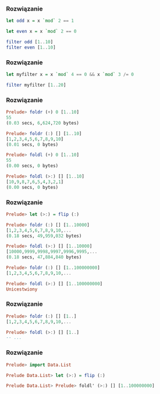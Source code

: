 ### Rozwiązanie
```haskell
let odd x = x `mod` 2 == 1

let even x = x `mod` 2 == 0

filter odd [1..10]
filter even [1..10]
```

### Rozwiązanie
```haskell
let myfilter x = x `mod` 4 == 0 && x `mod` 3 /= 0

filter myfilter [1..20]
```

### Rozwiązanie
```haskell
Prelude> foldr (+) 0 [1..10]
55
(0.03 secs, 6,624,720 bytes)

Prelude> foldr (:) [] [1..10]
[1,2,3,4,5,6,7,8,9,10]
(0.01 secs, 0 bytes)

Prelude> foldl (+) 0 [1..10]
55
(0.00 secs, 0 bytes)

Prelude> foldl (>:) [] [1..10]
[10,9,8,7,6,5,4,3,2,1]
(0.00 secs, 0 bytes)
```

### Rozwiązanie
```haskell
Prelude> let (>:) = flip (:)

Prelude> foldr (:) [] [1..10000]
[1,2,3,4,5,6,7,8,9,10,...
(0.18 secs, 49,959,032 bytes)

Prelude> foldl (>:) [] [1..10000]
[10000,9999,9998,9997,9996,9995,...
(0.18 secs, 47,884,840 bytes)

Prelude> foldr (:) [] [1..100000000]
[1,2,3,4,5,6,7,8,9,10,...

Prelude> foldl (>:) [] [1..100000000]
Unicestwiony
```

### Rozwiązanie
```haskell
Prelude> foldr (:) [] [1..]
[1,2,3,4,5,6,7,8,9,10,...

Prelude> foldl (>:) [] [1..]
-- ...
```

### Rozwiązanie
```haskell
Prelude> import Data.List

Prelude Data.List> let (>:) = flip (:)

Prelude Data.List> Prelude> foldl' (>:) [] [1..100000000]
```
